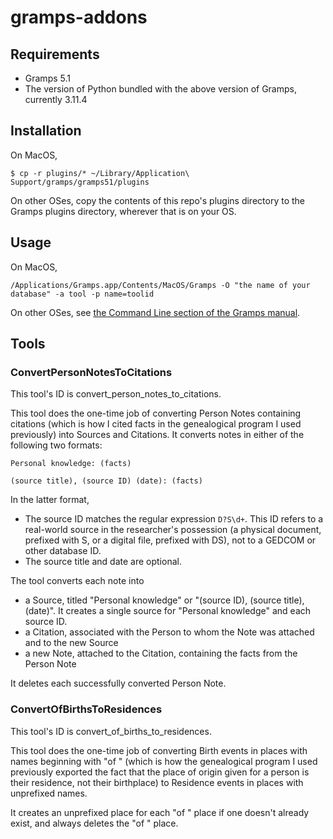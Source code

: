 # gramps-addons

## Requirements

- Gramps 5.1
- The version of Python bundled with the above version of Gramps, currently 3.11.4

## Installation

On MacOS,

    $ cp -r plugins/* ~/Library/Application\ Support/gramps/gramps51/plugins

On other OSes, copy the contents of this repo's plugins directory to the Gramps plugins directory, wherever that is on your OS.

## Usage

On MacOS,

    /Applications/Gramps.app/Contents/MacOS/Gramps -O "the name of your database" -a tool -p name=toolid

On other OSes, see [the Command Line section of the Gramps manual](https://gramps-project.org/wiki/index.php/Gramps_5.1_Wiki_Manual_-_Command_Line).

## Tools

### ConvertPersonNotesToCitations

This tool's ID is convert_person_notes_to_citations.

This tool does the one-time job of converting Person Notes containing citations (which is how I cited facts in the genealogical program I used previously) into Sources and Citations. It converts notes in either of the following two formats:

    Personal knowledge: (facts)

    (source title), (source ID) (date): (facts)

In the latter format,

- The source ID matches the regular expression `D?S\d+`. This ID refers to a real-world source in the researcher's possession (a physical document, prefixed with S, or a digital file, prefixed with DS), not to a GEDCOM or other database ID.
- The source title and date are optional.

The tool converts each note into

- a Source, titled "Personal knowledge" or "(source ID), (source title), (date)". It creates a single source for "Personal knowledge" and each source ID.
- a Citation, associated with the Person to whom the Note was attached and to the new Source
- a new Note, attached to the Citation, containing the facts from the Person Note

It deletes each successfully converted Person Note.

### ConvertOfBirthsToResidences

This tool's ID is convert_of_births_to_residences.

This tool does the one-time job of converting Birth events in places with names beginning with "of " (which is how the genealogical program I used previously exported the fact that the place of origin given for a person is their residence, not their birthplace) to Residence events in places with unprefixed names.

It creates an unprefixed place for each "of " place if one doesn't already exist, and always deletes the "of " place.
